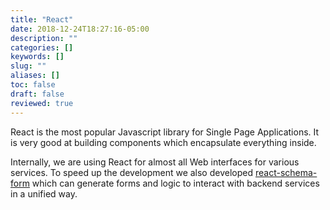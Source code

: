 ```yaml
---
title: "React"
date: 2018-12-24T18:27:16-05:00
description: ""
categories: []
keywords: []
slug: ""
aliases: []
toc: false
draft: false
reviewed: true
---
```


React is the most popular Javascript library for Single Page Applications. It is very good at building components which encapsulate everything inside.

Internally, we are using React for almost all Web interfaces for various services.  To speed up the development we also developed [react-schema-form][] which can generate forms and logic to interact with backend services in a unified way. 

[react-schema-form]: /consumer/react-schema-form/
